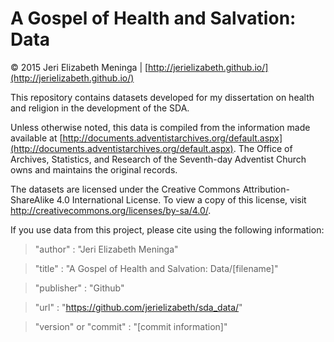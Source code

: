 A Gospel of Health and Salvation: Data
========
&copy; 2015 Jeri Elizabeth Meninga | [http://jerielizabeth.github.io/](http://jerielizabeth.github.io/)


This repository contains datasets developed for my dissertation on health and religion in the development of the SDA.

Unless otherwise noted, this data is compiled from the information made available at [http://documents.adventistarchives.org/default.aspx](http://documents.adventistarchives.org/default.aspx). The Office of Archives, Statistics, and Research of the Seventh-day Adventist Church owns and maintains the original records. 

The datasets are licensed under the Creative Commons Attribution-ShareAlike 4.0 International License. To view a copy of this license, visit http://creativecommons.org/licenses/by-sa/4.0/.

If you use data from this project, please cite using the following information:

> "author" : "Jeri Elizabeth Meninga"

> "title" : "A Gospel of Health and Salvation: Data/[filename]"

> "publisher" : "Github"

> "url" : "https://github.com/jerielizabeth/sda_data/"

> "version" or "commit" : "[commit information]"


